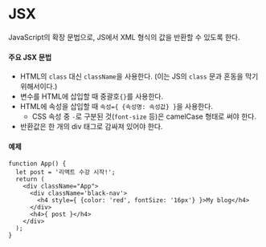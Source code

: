 # JSX

JavaScript의 확장 문법으로, JS에서 XML 형식의 값을 반환할 수 있도록 한다.

#### 주요 JSX 문법

- HTML의 `class` 대신 `className`을 사용한다.
  (이는 JS의 `class` 문과 혼동을 막기 위해서이다.)
- 변수를 HTML에 삽입할 때 중괄호`{}`를 사용한다.
- HTML에 속성을 삽입할 때 `속성={ {속성명: 속성값} }`을 사용한다.
  - CSS 속성 중 `-`로 구분된 것(`font-size` 등)은 camelCase 형태로 써야 한다.
- 반환값은 한 개의 div 태그로 감싸져 있어야 한다.

#### 예제

```react
function App() {
  let post = '리액트 수강 시작!';
  return (
    <div className="App">
      <div className='black-nav'>
        <h4 style={ {color: 'red', fontSize: '16px'} }>My blog</h4>
      </div>
      <h4>{ post }</h4>
    </div>
  );
}
```
